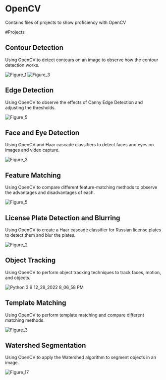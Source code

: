 # OpenCV
Contains files of projects to show proficiency with OpenCV

#Projects

## Contour Detection
Using OpenCV to detect contours on an image to observe how the contour detection works.

![Figure_1](https://user-images.githubusercontent.com/42896783/211414668-f76e6d8b-0bfe-4c62-806f-50eb250306cb.png)
![Figure_3](https://user-images.githubusercontent.com/42896783/211414645-c7fd1660-fe38-4237-8d61-577c6d9c3ed8.png)

## Edge Detection
Using OpenCV to observe the effects of Canny Edge Detection and adjusting the thresholds.

![Figure_5](https://user-images.githubusercontent.com/42896783/211414592-a2df06c9-082c-438e-bdc6-f722837c618d.png)

## Face and Eye Detection
Using OpenCV and Haar cascade classifiers to detect faces and eyes on images and video capture.

![Figure_3](https://user-images.githubusercontent.com/42896783/211414577-5c68a3f5-fa2a-4fa1-8e84-c2ddea3d7ca2.png)

## Feature Matching
Using OpenCV to compare different feature-matching methods to observe the advantages and disadvantages of each.

![Figure_5](https://user-images.githubusercontent.com/42896783/211414528-643a7931-a16a-4960-9913-52b190ef8248.png)

## License Plate Detection and Blurring
Using OpenCV to create a Haar cascade classifier for Russian license plates to detect them and blur the plates.

![Figure_2](https://user-images.githubusercontent.com/42896783/211414404-baa4e390-c9b9-487c-98e7-c4f3b561594f.png)

## Object Tracking
Using OpenCV to perform object tracking techniques to track faces, motion, and objects.

![Python 3 9 12_29_2022 8_06_58 PM](https://user-images.githubusercontent.com/42896783/211414859-67f254fb-5065-4828-b947-72d081ed91dc.png)

## Template Matching
Using OpenCV to perform template matching and compare different matching methods.

![Figure_3](https://user-images.githubusercontent.com/42896783/211414476-9091796c-ef7b-44f3-ba7b-6dc86d96b22f.png)

## Watershed Segmentation
Using OpenCV to apply the Watershed algorithm to segment objects in an image.

![Figure_17](https://user-images.githubusercontent.com/42896783/211414503-01142f48-3dfc-43a9-87a2-9141356e4493.png)
